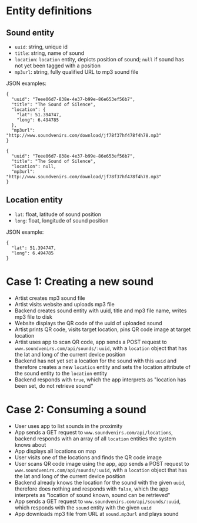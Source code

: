 # Entity definitions

## Sound entity

* `uuid`: string, unique id
* `title`: string, name of sound
* `location`: `location` entity, depicts position of sound; `null` if sound has not yet been tagged with a position
* `mp3url`: string, fully qualified URL to mp3 sound file

JSON examples:

    {
      "uuid": "7eee06d7-838e-4e37-b99e-86e653ef56b7",
      "title": "The Sound of Silence",
      "location": {
        "lat": 51.394747,
        "long": 6.494785
      },
      "mp3url": "http://www.soundvenirs.com/download/jf78f37hf478f4h78.mp3"
    }

    {
      "uuid": "7eee06d7-838e-4e37-b99e-86e653ef56b7",
      "title": "The Sound of Silence",
      "location": null,
      "mp3url": "http://www.soundvenirs.com/download/jf78f37hf478f4h78.mp3"
    }


## Location entity

* `lat`: float, latitude of sound position
* `long`: float, longitude of sound position

JSON example:

    {
      "lat": 51.394747,
      "long": 6.494785
    }


# Case 1: Creating a new sound

* Artist creates mp3 sound file
* Artist visits website and uploads mp3 file
* Backend creates sound entity with uuid, title and mp3 file name, writes mp3 file to disk
* Website displays the QR code of the uuid of uploaded sound
* Artist prints QR code, visits target location, pins QR code image at target location
* Artist uses app to scan QR code, app sends a POST request to `www.soundvenirs.com/api/sounds/:uuid`,
  with a `location` object that has the lat and long of the current device position
* Backend has not yet set a location for the sound with this `uuid` and therefore creates a new `location` entity
  and sets the location attribute of the sound entity to the `location` entity
* Backend responds with `true`, which the app interprets as "location has been set, do not retrieve sound"


# Case 2: Consuming a sound

* User uses app to list sounds in the proximity
* App sends a GET request to `www.soundvenirs.com/api/locations`, backend responds with an array of
  all `location` entities the system knows about
* App displays all locations on map
* User visits one of the locations and finds the QR code image
* User scans QR code image using the app, app sends a POST request to `www.soundvenirs.com/api/sounds/:uuid`,
  with a `location` object that has the lat and long of the current device position
* Backend already knows the location for the sound with the given `uuid`, therefore does nothing and responds with
  `false`, which the app interprets as "location of sound known, sound can be retrieved"
* App sends a GET request to `www.soundvenirs.com/api/sounds/:uuid`, which responds with the `sound` entity with the
  given `uuid`
* App downloads mp3 file from URL at `sound.mp3url` and plays sound
